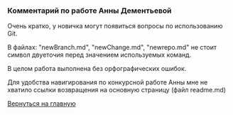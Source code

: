 ### Комментарий по работе Анны Дементьевой
Очень кратко, у новичка могут появиться вопросы по использованию Git.

В файлах: "newBranch.md",  "newChange.md", "newrepo.md" не стоит символ двуеточия перед значением используемых команд.

В целом работа выполнена без орфографических ошибок.

Для удобства навигирования по конкурсной работе Анны мне не хватило ссылки возвращения на основную страницу (файл readme.md) 

[Вернуться на главную ](Reviews_for_TW.md "Возврат на главную страницу") 